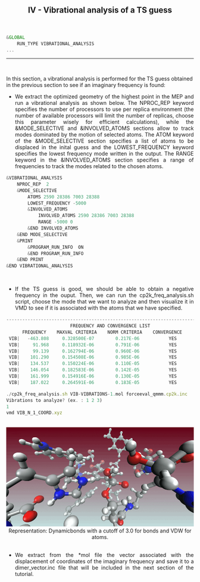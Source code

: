 <br>
<h2><p align="center"> IV - Vibrational analysis of a TS guess </p></h2>

<br/>

```js
&GLOBAL
    RUN_TYPE VIBRATIONAL_ANALYSIS
...
```
---

<br/>
 
In this section, a vibrational analysis is performed for the TS guess obtained in the previous section to see if an imaginary frequency is found:

- <p align="justify">We extract the optimized geometry of the highest point in the MEP and run a vibrational analysis as shown below. The NPROC_REP keyword specifies the number of processors to use per replica environment (the number of available processors will limit the number of replicas, choose this parameter wisely for efficient calculations), while the &MODE_SELECTIVE and &INVOLVED_ATOMS sections allow to track modes dominated by the motion of selected atoms. The ATOM keyword of the &MODE_SELECTIVE section specifies a list of atoms to be displaced in the inital guess and the LOWEST_FREQUENCY keyword specifies the lowest frequency mode written in the output. The RANGE keyword in the &INVOLVED_ATOMS section specifies a range of frequencies to track the modes related to the chosen atoms.</p>

```js
&VIBRATIONAL_ANALYSIS
    NPROC_REP  2
    &MODE_SELECTIVE
        ATOMS 2590 28386 7003 28388
        LOWEST_FREQUENCY -5000
        &INVOLVED_ATOMS
            INVOLVED_ATOMS 2590 28386 7003 28388
            RANGE -5000 0
        &END INVOLVED_ATOMS
    &END MODE_SELECTIVE
    &PRINT
        &PROGRAM_RUN_INFO  ON
        &END PROGRAM_RUN_INFO
    &END PRINT
&END VIBRATIONAL_ANALYSIS
```

<br/>
 
- <p align="justify">If the TS guess is good, we should be able to obtain a negative frequency in the ouput. Then, we can run the cp2k_freq_analysis.sh script, choose the mode that we want to analyze and then visualize it in VMD to see if it is associated with the atoms that we have specified.</p>

```js
-------------------------------------------------------------------------------
                        FREQUENCY AND CONVERGENCE LIST
      FREQUENCY    MAXVAL CRITERIA    NORM CRITERIA    CONVERGENCE
 VIB|   -463.808     0.328500E-07        0.217E-06           YES
 VIB|     91.968     0.118932E-06        0.791E-06           YES
 VIB|     99.139     0.162794E-06        0.960E-06           YES
 VIB|    101.290     0.154508E-06        0.985E-06           YES
 VIB|    134.537     0.150224E-06        0.110E-05           YES
 VIB|    146.054     0.182583E-06        0.142E-05           YES
 VIB|    161.999     0.154916E-06        0.130E-05           YES
 VIB|    187.022     0.264591E-06        0.183E-05           YES
```

```js
./cp2k_freq_analysis.sh VIB-VIBRATIONS-1.mol forceeval_qmmm.cp2k.inc
Vibrations to analyze? (ex. : 1 2 3)
1
vmd VIB_N_1_COORD.xyz 
```

<br/>
 
<div align="center">
    <img src="freq.gif">
Representation: Dynamicbonds with a cutoff of 3.0 for bonds and VDW for atoms.
</div>

<br/>

- <p align="justify">We extract from the *mol file the vector associated with the displacement of coordinates of the imaginary frequency and save it to a dimer_vector.inc file that will be included in the next section of the tutorial.</p>


